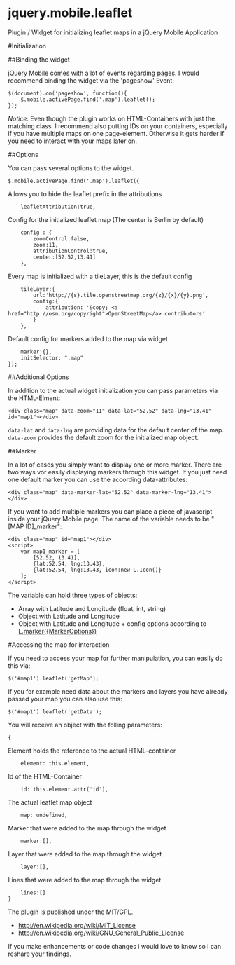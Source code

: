 jquery.mobile.leaflet
=====================

Plugin / Widget for initializing leaflet maps in a jQuery Mobile Application

#Initialization

##Binding the widget

jQuery Mobile comes with a lot of events regarding [pages](http://jquerymobile.com/demos/1.2.0/docs/api/events.html). I would recommend binding the widget via the 'pageshow' Event:

```
$(document).on('pageshow', function(){
	$.mobile.activePage.find('.map').leaflet();
});
```

*Notice*: Even though the plugin works on HTML-Containers with just the matching class. I recommend also putting IDs on your containers, especially if you have multiple maps on one page-element. Otherwise it gets harder if you need to interact with your maps later on.

##Options

You can pass several options to the widget.

```
$.mobile.activePage.find('.map').leaflet({
```
Allows you to hide the leaflet prefix in the attributions
```
	leafletAttribution:true,
```
Config for the initialized leaflet map (The center is Berlin by default)
```
	config : {
		zoomControl:false,
		zoom:11,
		attributionControl:true,
		center:[52.52,13.41]
	},
```
Every map is initialized with a tileLayer, this is the default config
```
	tileLayer:{
		url:'http://{s}.tile.openstreetmap.org/{z}/{x}/{y}.png', 
		config:{
			attribution: '&copy; <a href="http://osm.org/copyright">OpenStreetMap</a> contributors'
		}
	},
```
Default config for markers added to the map via widget
```
	marker:{},
	initSelector: ".map"
});
```

##Additional Options

In addition to the actual widget initialization you can pass parameters via the HTML-Elment:

```
<div class="map" data-zoom="11" data-lat="52.52" data-lng="13.41" id="map1"></div>
```

`data-lat` and `data-lng` are providing data for the default center of the map. `data-zoom` provides the default zoom for the initialized map object.

##Marker

In a lot of cases you simply want to display one or more marker. There are two ways vor easily displaying markers through this widget. If you just need one default marker you can use the according data-attributes:

```
<div class="map" data-marker-lat="52.52" data-marker-lng="13.41"></div>
```

If you want to add multiple markers you can place a piece of javascript inside your jQuery Mobile page. The name of the variable needs to be "[MAP ID]_marker":

```
<div class="map" id="map1"></div>
<script>
	var map1_marker = [
		[52.52, 13.41],
		{lat:52.54, lng:13.43},
		{lat:52.54, lng:13.43, icon:new L.Icon()}
	];
</script>
```

The variable can hold three types of objects:
* Array with Latitude and Longitude (float, int, string)
* Object with Latitude and Longitude
* Object with Latitude and Longitude + config options according to [L.marker({MarkerOptions})](http://leafletjs.com/reference.html#marker-options)

#Accessing the map for interaction

If you need to access your map for further manipulation, you can easily do this via:

```
$('#map1').leaflet('getMap');
```

If you for example need data about the markers and layers you have already passed your map you can also use this:

```
$('#map1').leaflet('getData');
```

You will receive an object with the folling parameters:

```
{
```
Element holds the reference to the actual HTML-container
```
	element: this.element,
```
Id of the HTML-Container
```
	id: this.element.attr('id'),
```
The actual leaflet map object
```
	map: undefined,
```
Marker that were added to the map through the widget
```
	marker:[],
```
Layer that were added to the map through the widget
```
	layer:[],
```
Lines that were added to the map through the widget
```
	lines:[]
}
```



The plugin is published under the MIT/GPL.

* http://en.wikipedia.org/wiki/MIT_License
* http://en.wikipedia.org/wiki/GNU_General_Public_License

If you make enhancements or code changes i would love to know so i can reshare your findings.